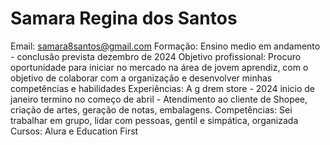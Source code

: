 # Samara Regina dos Santos
Email: samara8santos@gmail.com
Formação: Ensino medio em andamento - conclusão prevista dezembro de 2024
Objetivo profissional: Procuro oportunidade para iniciar no mercado na área de jovem aprendiz, com o objetivo de colaborar com a organização e desenvolver minhas competências e habilidades 
Experiências: A g drem store - 2024 inicio de janeiro termino no começo de abril - Atendimento ao cliente de Shopee, criação de artes, geração de notas, embalagens.
Competências: Sei trabalhar em grupo, lidar com pessoas, gentil e simpática, organizada 
Cursos: Alura e Education First

